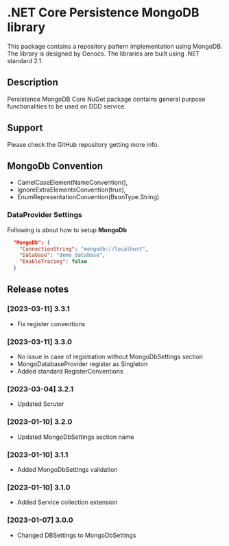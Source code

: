 # .NET Core Persistence MongoDB library

This package contains a repository pattern implementation using MongoDB. The library is designed by Genocs.
The libraries are built using .NET standard 2.1.


## Description

Persistence MongoDB Core NuGet package contains general purpose functionalities to be used on DDD service.


## Support

Please check the GitHub repository getting more info.

## MongoDb Convention

- CamelCaseElementNameConvention(),
- IgnoreExtraElementsConvention(true),
- EnumRepresentationConvention(BsonType.String)

### DataProvider Settings
Following is about how to setup **MongoDb**

``` json
  "MongoDb": {
    "ConnectionString": "mongodb://localhost",
    "Database": "demo_database",
    "EnableTracing": false
  }
```

## Release notes


### [2023-03-11] 3.3.1
- Fix register conventions

### [2023-03-11] 3.3.0
- No issue in case of registration without MongoDbSettings section
- MongoDatabaseProvider register as Singleton
- Added standard RegisterConventions

### [2023-03-04] 3.2.1
- Updated Scrutor

### [2023-01-10] 3.2.0
- Updated MongoDbSettings section name

### [2023-01-10] 3.1.1
- Added MongoDbSettings validation

### [2023-01-10] 3.1.0
- Added Service collection extension

### [2023-01-07] 3.0.0
- Changed DBSettings to MongoDbSettings
